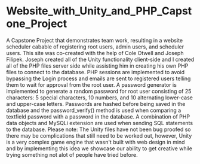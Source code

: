 # Website_with_Unity_and_PHP_Capstone_Project
 A Capstone Project that demonstrates team work, resulting in a website scheduler cabable of registering root users, admin users, and scheduler users. This site was co-created with the help of Cole Otwell and Joseph Filipek. Joseph created all of the Unity functionality client-side and I created all of the PHP files server side while assisting him in creating his own PHP files to connect to the database. PHP sessions are implemented to avoid bypassing the Login process and emails are sent to registered users telling them to wait for approval from the root user. A password generator is implemented to generate a random password for root user consisting of 25 characters: 5 special characters, 10 numbers, and 10 alternating lower-case and upper-case letters. Passwords are hashed before being saved in the database and the password_verify() method is used when comparing a textfield password with a password in the database. A combination of PHP data objects and MySQLi extension are used when sending SQL statements to the database. Please note: The Unity files have not been bug proofed so there may be complications that still need to be worked out, however, Unity is a very complex game engine that wasn't built with web design in mind and by implementing this idea we showcase our ability to get creative while trying something not alot of people have tried before. 